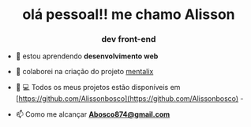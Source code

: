 <h1 align="center">olá pessoal!! me
chamo Alisson</h1> <h3 align="center">dev front-end</h3>

- 🌱 estou aprendendo **desenvolvimento web**

- 👯 colaborei na criação do projeto [mentalix](https://mentalix-streaming.github.io/)



- 👨 💻 Todos os meus projetos estão disponíveis em [https://github.com/Alissonbosco](https://github.com/Alissonbosco) -
-  📫 Como me alcançar **Abosco874@gmail.com**

